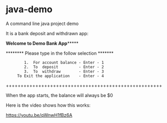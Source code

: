 # java-demo
A command line java project demo

It is a bank deposit and withdrawn app:

************Welcome to Demo Bank App*****************

 ********  Please type in the follow selection *******

            1.  For account balance - Enter - 1       
            2.  To  deposit         - Enter - 2       
            3.  To  withdraw        - Enter - 3       
         To Exit the application    - Enter - 4       

 +++++++++++++++++++++++++++++++++++++++++++++++++++++

When the app starts, the balance will always be $0

Here is the video shows how this works:

https://youtu.be/qWnwH1fBz6A
